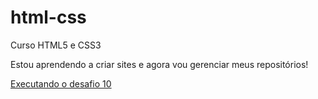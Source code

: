# html-css
 Curso HTML5 e CSS3

 Estou aprendendo a criar sites e agora vou gerenciar meus repositórios!

<a href="https://adenilsonssb.github.io/html-css/desafios/p10/">Executando o desafio 10</a>